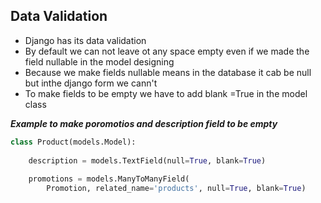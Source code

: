 ## Data Validation

- Django has its data validation
- By default we can not leave ot any space empty even if we made the field nullable in the model designing
- Because we make fields nullable means in the database it cab be null but inthe django form we cann't 
- To make fields to be empty we have to add blank =True in the model class

___Example to make poromotios and description field to be empty___

```python
class Product(models.Model):
   
    description = models.TextField(null=True, blank=True)
 
    promotions = models.ManyToManyField(
        Promotion, related_name='products', null=True, blank=True)
```
